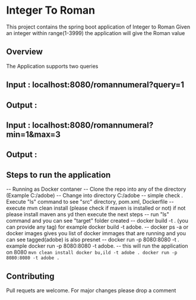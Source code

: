 # Integer To Roman 
This project contains the spring boot application of Integer to Roman 
Given an integer within range(1-3999) the application will give the Roman value 


## Overview
The Application supports two queries 
## Input : localhost:8080/romannumeral?query=1

## Output :


## Input : localhost:8080/romannumeral?min=1&max=3
## Output :



## Steps to run the application 
-- Running as Docker contaner 
        -- Clone the repo into any of the directory (Example C:/adobe)
        -- Change into directory C:/adobe
        -- simple check . Execute "ls" command to see "src" directory, pom.xml, Dockerfile
        --  execute mvn clean install (please check if maven is installed or not) if not please install maven ans yd then execute the next steps
        -- run "ls" command and you can see "target" folder created
        -- docker build -t <tagname> . (you can provide any tag) for example docker build -t adobe.
        -- docker ps -a  or docker images gives you list of docker immages that are running and you can see tagged(adobe) is also presnet
        -- docker run -p 8080:8080 -t <tagname> . example docker run -p 8080:8080 -t adobe.
        -- this will run the application on 8080
        ```mvn clean install
           docker bu,ild -t adobe .
           docker run -p 8080:8080 -t adobe .
        ```
## Contributing
Pull requets are welcome. For major changes please drop a comment 


